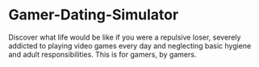 # Gamer-Dating-Simulator
Discover what life would be like if you were a repulsive loser, severely addicted to playing video games every day and neglecting basic hygiene and adult responsibilities. This is for gamers, by gamers.
